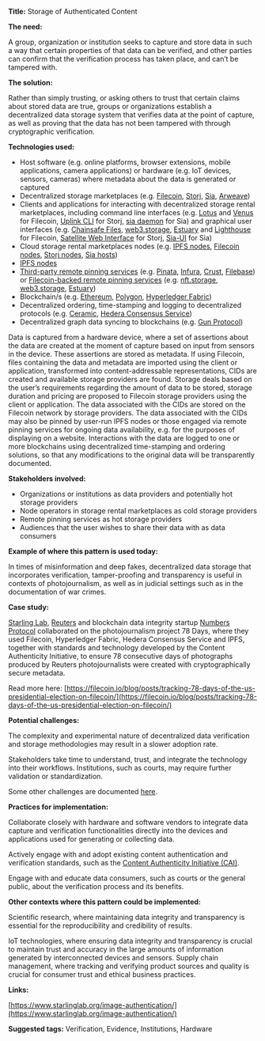 **Title:** Storage of Authenticated Content

**The need:** 

A group, organization or institution seeks to capture and store data in such a way that certain properties of that data can be verified, and other parties can confirm that the verification process has taken place, and can’t be tampered with.

**The solution:** 

Rather than simply trusting, or asking others to trust that certain claims about stored data are true, groups or organizations establish a decentralized data storage system that verifies data at the point of capture, as well as proving that the data has not been tampered with through cryptographic verification.

**Technologies used:**

- Host software (e.g. online platforms, browser extensions, mobile applications, camera applications) or hardware (e.g. IoT devices, sensors, cameras) where metadata about the data is generated or captured
- Decentralized storage marketplaces (e.g. [Filecoin](https://filecoin.io/), [Storj](https://www.storj.io/), [Sia](https://sia.tech/), [Arweave](https://www.arweave.org/))
- Clients and applications for interacting with decentralized storage rental marketplaces, including command line interfaces (e.g. [Lotus](https://lotus.filecoin.io/lotus/get-started/what-is-lotus/) and [Venus](https://docs.filecoin.io/nodes/implementations/venus/) for Filecoin, [Uplink CLI](https://www.storj.io/integrations/uplink-cli) for Storj, [sia daemon](https://github.com/SiaFoundation/siad) for Sia) and graphical user interfaces (e.g. [Chainsafe Files](https://files.chainsafe.io/), [web3.storage](https://web3.storage/), [Estuary](https://estuary.tech/) and [Lighthouse](https://www.lighthouse.storage/) for Filecoin, [Satellite Web Interface](https://github.com/storj/storj/wiki/Satellite-GUI) for Storj, [Sia-UI](https://github.com/NebulousLabs/Sia-UI) for Sia)
- Cloud storage rental marketplaces nodes (e.g. [IPFS nodes](https://docs.ipfs.tech/concepts/nodes/#preload), [Filecoin nodes](https://spec.filecoin.io/systems/filecoin_nodes/), [Storj nodes](https://docs.storj.io/node), [Sia hosts](https://docs.sia.tech/hosting/about-hosting-on-sia))
- [IPFS nodes](https://docs.ipfs.tech/concepts/nodes/#preload)
- [Third-party remote pinning services](https://docs.ipfs.tech/how-to/work-with-pinning-services/) (e.g. [Pinata](https://www.pinata.cloud/), [Infura](https://docs.infura.io/infura/networks/ipfs/how-to/manage-files), [Crust](https://wiki.crust.network/docs/en/buildIPFSW3AuthPin), [Filebase](https://filebase.com/)) or [Filecoin-backed remote pinning services](https://filecoin.io/blog/posts/decentralized-storage-estuary-web3.storage-and-nft.storage/) (e.g. [nft.storage](https://nft.storage/), [web3.storage](https://web3.storage/), [Estuary](https://estuary.tech/))
- Blockchain/s (e.g. [Ethereum](https://ethereum.org/en/), [Polygon](https://polygon.technology/), [Hyperledger Fabric](https://www.hyperledger.org/use/fabric))
- Decentralized ordering, time-stamping and logging to decentralized protocols (e.g. [Ceramic](https://ceramic.network/), [Hedera Consensus Service](https://hedera.com/consensus-service))
- Decentralized graph data syncing to blockchains (e.g. [Gun Protocol](https://gun.eco/docs/))

Data is captured from a hardware device, where a set of assertions about the data are created at the moment of capture based on input from sensors in the device. These assertions are stored as metadata. If using Filecoin, files containing the data and metadata are imported using the client or application, transformed into content-addressable representations, CIDs are created and available storage providers are found. Storage deals based on the user’s requirements regarding the amount of data to be stored, storage duration and pricing are proposed to Filecoin storage providers using the client or application. The data associated with the CIDs are stored on the Filecoin network by storage providers. The data associated with the CIDs may also be pinned by user-run IPFS nodes or those engaged via remote pinning services for ongoing data availability, e.g. for the purposes of displaying on a website. Interactions with the data are logged to one or more blockchains using decentralized time-stamping and ordering solutions, so that any modifications to the original data will be transparently documented.

**Stakeholders involved:**

- Organizations or institutions as data providers and potentially hot storage providers
- Node operators in storage rental marketplaces as cold storage providers
- Remote pinning services as hot storage providers
- Audiences that the user wishes to share their data with as data consumers

**Example of where this pattern is used today:**

In times of misinformation and deep fakes, decentralized data storage that incorporates verification, tamper-proofing and transparency is useful in contexts of photojournalism, as well as in judicial settings such as in the documentation of war crimes.

**Case study:**

[Starling Lab](https://www.starlinglab.org/), [Reuters](https://www.reuters.com/) and blockchain data integrity startup [Numbers Protocol](https://www.numbersprotocol.io/) collaborated on the photojournalism project 78 Days, where they used Filecoin, Hyperledger Fabric, Hedera Consensus Service and IPFS, together with standards and technology developed by the Content Authenticity Initiative, to ensure 78 consecutive days of photographs produced by Reuters photojournalists were created with cryptographically secure metadata.

Read more here: [https://filecoin.io/blog/posts/tracking-78-days-of-the-us-presidential-election-on-filecoin/](https://filecoin.io/blog/posts/tracking-78-days-of-the-us-presidential-election-on-filecoin/)

**Potential challenges:**

The complexity and experimental nature of decentralized data verification and storage methodologies may result in a slower adoption rate.

Stakeholders take time to understand, trust, and integrate the technology into their workflows. Institutions, such as courts, may require further validation or standardization.

Some other challenges are documented [here](https://www.starlinglab.org/challenges/).

**Practices for implementation:**

Collaborate closely with hardware and software vendors to integrate data capture and verification functionalities directly into the devices and applications used for generating or collecting data.

Actively engage with and adopt existing content authentication and verification standards, such as the [Content Authenticity Initiative (CAI)](https://contentauthenticity.org/).

Engage with and educate data consumers, such as courts or the general public, about the verification process and its benefits.

**Other contexts where this pattern could be implemented:**

Scientific research, where maintaining data integrity and transparency is essential for the reproducibility and credibility of results.

IoT technologies, where ensuring data integrity and transparency is crucial to maintain trust and accuracy in the large amounts of information generated by interconnected devices and sensors. Supply chain management, where tracking and verifying product sources and quality is crucial for consumer trust and ethical business practices.

**Links:**

[https://www.starlinglab.org/image-authentication/](https://www.starlinglab.org/image-authentication/)

**Suggested tags:** Verification, Evidence, Institutions, Hardware

